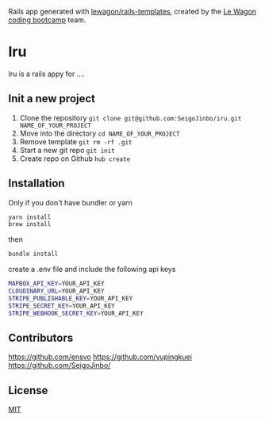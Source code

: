 Rails app generated with [lewagon/rails-templates](https://github.com/lewagon/rails-templates), created by the [Le Wagon coding bootcamp](https://www.lewagon.com) team.
# Iru

Iru is a rails appy for ....

## Init a new project
1. Clone the repository ```git clone git@github.com:SeigoJinbo/iru.git NAME_OF_YOUR_PROJECT```
2. Move into the directory ```cd NAME_OF_YOUR_PROJECT```
3. Remove template ```git rm -rf .git```
4. Start a new git repo ```git init```
5. Create repo on Github ```hub create```

## Installation


Only if you don't have bundler or yarn

```bash
yarn install
brew install
```
then
```bash
bundle install
```
create a .env file and include the following api keys

```bash
MAPBOX_API_KEY=YOUR_API_KEY
CLOUDINARY_URL=YOUR_API_KEY
STRIPE_PUBLISHABLE_KEY=YOUR_API_KEY
STRIPE_SECRET_KEY=YOUR_API_KEY
STRIPE_WEBHOOK_SECRET_KEY=YOUR_API_KEY
```


## Contributors
https://github.com/ensvo
https://github.com/yupingkuei
https://github.com/SeigoJinbo/

## License
[MIT](https://choosealicense.com/licenses/mit/)
